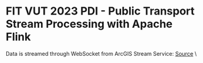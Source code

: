 # FIT VUT 2023 PDI - Public Transport Stream Processing with Apache Flink 
Data is streamed through WebSocket from ArcGIS Stream Service: [Source](https://data.brno.cz/datasets/mestobrno::polohy-vozidel-hromadn%C3%A9-dopravy-public-transit-positional-data/about) \\
